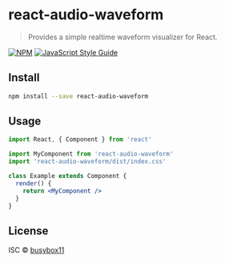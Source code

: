 # react-audio-waveform

> Provides a simple realtime waveform visualizer for React.

[![NPM](https://img.shields.io/npm/v/react-audio-waveform.svg)](https://www.npmjs.com/package/react-audio-waveform) [![JavaScript Style Guide](https://img.shields.io/badge/code_style-standard-brightgreen.svg)](https://standardjs.com)

## Install

```bash
npm install --save react-audio-waveform
```

## Usage

```jsx
import React, { Component } from 'react'

import MyComponent from 'react-audio-waveform'
import 'react-audio-waveform/dist/index.css'

class Example extends Component {
  render() {
    return <MyComponent />
  }
}
```

## License

ISC © [busybox11](https://github.com/busybox11)

